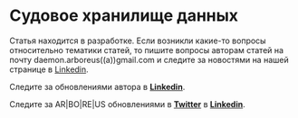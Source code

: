 # Судовое хранилище данных

Статья находится в разработке. Если возникли какие-то вопросы относительно тематики статей, то пишите вопросы авторам статей на почту daemon.arboreus((a))gmail.com и следите за новостями на нашей странице в [Linkedin](https://www.linkedin.com/company/arboreus-systems/).

Следите за обновлениями автора в [**Linkedin**](https://www.linkedin.com/in/alexandr-kirilov-3365b992/).

Следите за AR|BO|RE|US обновлениями в [**Twitter**](https://twitter.com/ArboreusSystems) в [**Linkedin**](www.linkedin.com/company/arboreus-systems/).